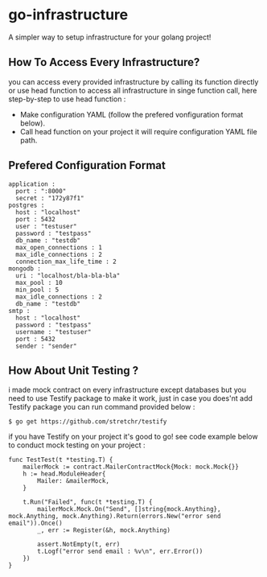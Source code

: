 # go-infrastructure
A simpler way to setup infrastructure for your golang project!

## How To Access Every Infrastructure?
you can access every provided infrastructure by calling its function directly or use head function to access all infrastructure in singe function call, here step-by-step to use head function :
* Make configuration YAML (follow the prefered vonfiguration format below).
* Call head function on your project it will require configuration YAML file path.

## Prefered Configuration Format
```
application :
  port : ":8000"
  secret : "172y87f1"
postgres : 
  host : "localhost"
  port : 5432
  user : "testuser"
  password : "testpass"
  db_name : "testdb"
  max_open_connections : 1
  max_idle_connections : 2
  connection_max_life_time : 2
mongodb : 
  uri : "localhost/bla-bla-bla"
  max_pool : 10
  min_pool : 5
  max_idle_connections : 2
  db_name : "testdb"
smtp : 
  host : "localhost"
  password : "testpass"
  username : "testuser"
  port : 5432
  sender : "sender"
```

## How About Unit Testing ?
i made mock contract on every infrastructure except databases but you need to use Testify package to make it work, just in case you does'nt add Testify package you can run command provided below :

```
$ go get https://github.com/stretchr/testify
```
if you have Testify on your project it's good to go! see code example below to conduct mock testing on your project :

```
func TestTest(t *testing.T) {
	mailerMock := contract.MailerContractMock{Mock: mock.Mock{}}
	h := head.ModuleHeader{
		Mailer: &mailerMock,
	}

	t.Run("Failed", func(t *testing.T) {
		mailerMock.Mock.On("Send", []string{mock.Anything}, mock.Anything, mock.Anything).Return(errors.New("error send email")).Once()
		_, err := Register(&h, mock.Anything)

		assert.NotEmpty(t, err)
		t.Logf("error send email : %v\n", err.Error())
	})
}

```
